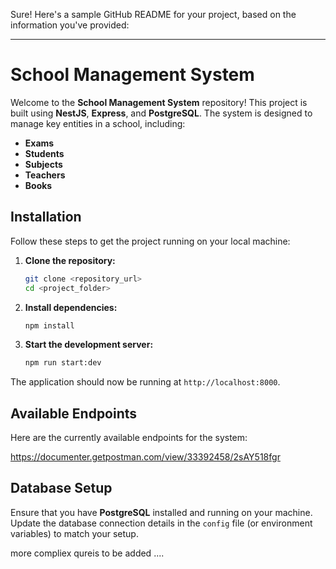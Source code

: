 Sure! Here's a sample GitHub README for your project, based on the information you've provided:

---

# School Management System

Welcome to the **School Management System** repository! This project is built using **NestJS**, **Express**, and **PostgreSQL**. The system is designed to manage key entities in a school, including:

- **Exams**
- **Students**
- **Subjects**
- **Teachers**
- **Books**

## Installation

Follow these steps to get the project running on your local machine:

1. **Clone the repository:**
    ```bash
    git clone <repository_url>
    cd <project_folder>
    ```

2. **Install dependencies:**
    ```bash
    npm install
    ```

3. **Start the development server:**
    ```bash
    npm run start:dev
    ```

The application should now be running at `http://localhost:8000`.

## Available Endpoints

Here are the currently available endpoints for the system:

https://documenter.getpostman.com/view/33392458/2sAY518fgr

## Database Setup

Ensure that you have **PostgreSQL** installed and running on your machine. Update the database connection details in the `config` file (or environment variables) to match your setup.

 more compliex qureis to be added ....

